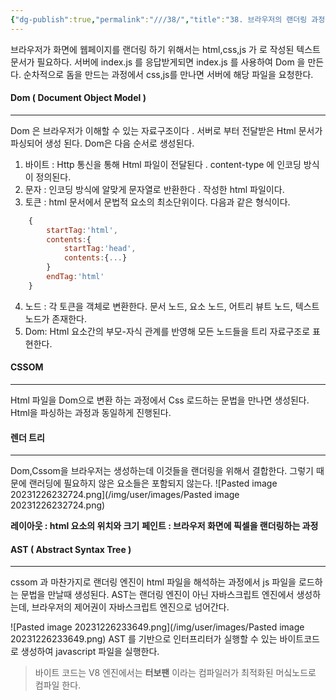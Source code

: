 ```yaml
---
{"dg-publish":true,"permalink":"///38/","title":"38. 브라우저의 랜더링 과정","tags":["javascript"]}
---
```


브라우저가 화면에 웹페이지를 랜더링 하기 위해서는 html,css,js 가 로 작성된 텍스트 문서가 필요하다. 서버에 index.js 를 응답받게되면 index.js 를 사용하여 Dom 을 만든다. 순차적으로 돔을 만드는 과정에서 css,js를 만나면 서버에 해당 파일을 요청한다.

#### Dom ( Document Object Model )
---
Dom 은 브라우저가 이해할 수 있는 자료구조이다 . 서버로 부터 전달받은 Html 문서가 파싱되어 생성 된다. Dom은 다음 순서로 생성된다.
1. 바이트 :
   Http 통신을 통해 Html 파일이 전달된다 . content-type 에 인코딩 방식이 정의된다.
2. 문자  :
   인코딩 방식에 알맞게 문자열로 반환한다 . 작성한 html 파일이다. 
3. 토큰 :
   html 문서에서 문법적 요소의 최소단위이다.  다음과 같은 형식이다.
```javascript
	{
		startTag:'html',
		contents:{
			startTag:'head',
			contents:{...}
		}
		endTag:'html'
	}
```
4. 노드 :
   각 토큰을 객체로 변환한다. 문서 노드, 요소 노드, 어트리 뷰트 노드, 텍스트 노드가 존재한다.
5. Dom:
   Html 요소간의 부모-자식 관계를 반영해 모든 노드들을 트리 자료구조로 표현한다.

#### CSSOM
---
Html 파일을 Dom으로 변환 하는 과정에서 Css 로드하는 문법을 만나면 생성된다.
Html을 파싱하는 과정과 동일하게 진행된다.

#### 렌더 트리
---
Dom,Cssom을 브라우저는 생성하는데 이것들을 랜더링을 위해서 결합한다. 그렇기 때문에 랜러딩에 필요하지 않은 요소들은 포함되지 않는다.
![Pasted image 20231226232724.png](/img/user/images/Pasted image 20231226232724.png)

**레이아웃 : html 요소의 위치와 크기**
**페인트 : 브라우저 화면에 픽셀을 랜더링하는 과정**


#### AST ( Abstract Syntax Tree )
---
cssom 과 마찬가지로 랜더링 엔진이 html 파일을 해석하는 과정에서 js 파일을 로드하는 문법을 만날때 생성된다. AST는 랜더링 엔진이 아닌 자바스크립트 엔진에서 생성하는데,  브라우저의 제어권이 자바스크립트 엔진으로 넘어간다.

![Pasted image 20231226233649.png](/img/user/images/Pasted image 20231226233649.png)
AST 를 기반으로 인터프리터가 실행할 수 있는 바이트코드로 생성하여 javascript 파일을 실행한다.
>
>바이트 코드는 V8 엔진에서는 **터보팬** 이라는 컴파일러가 최적화된 머싴노드로 컴파일 한다.